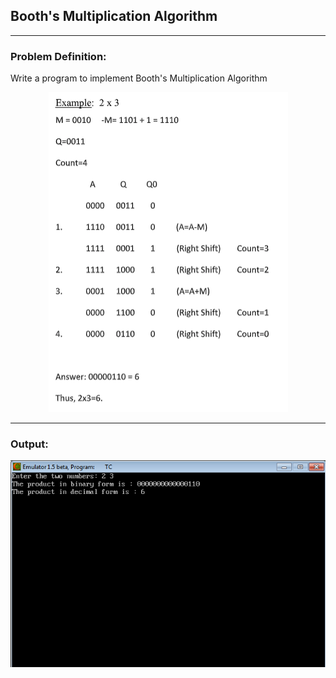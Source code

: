 ## Booth's Multiplication Algorithm

-----------------------------------------
### Problem Definition:
Write a program to implement Booth's Multiplication Algorithm

<p align="center">
    <img src="./example.png">
</p>

------------------------------------------
### Output:

<p align="center">
    <img src="./output.png">
</p>
